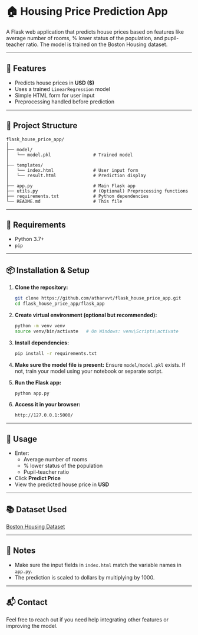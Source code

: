 # 🏠 Housing Price Prediction App

A Flask web application that predicts house prices based on features like average number of rooms, % lower status of the population, and pupil-teacher ratio. The model is trained on the Boston Housing dataset.

---

## 🚀 Features

- Predicts house prices in **USD ($)**
- Uses a trained `LinearRegression` model
- Simple HTML form for user input
- Preprocessing handled before prediction

---

## 📁 Project Structure

```
flask_house_price_app/
│
├── model/
│   └── model.pkl                # Trained model
│
├── templates/
│   └── index.html               # User input form
│   └── result.html              # Prediction display
│
├── app.py                       # Main Flask app
├── utils.py                     # (Optional) Preprocessing functions
├── requirements.txt             # Python dependencies
└── README.md                    # This file
```

---

## 🧰 Requirements

- Python 3.7+
- `pip`

---

## 📦 Installation & Setup

1. **Clone the repository:**
   ```bash
   git clone https://github.com/atharvvt/flask_house_price_app.git
   cd flask_house_price_app/flask_app
   ```

2. **Create virtual environment (optional but recommended):**
   ```bash
   python -m venv venv
   source venv/bin/activate   # On Windows: venv\Scripts\activate
   ```

3. **Install dependencies:**
   ```bash
   pip install -r requirements.txt
   ```

4. **Make sure the model file is present:**
   Ensure `model/model.pkl` exists. If not, train your model using your notebook or separate script.

5. **Run the Flask app:**
   ```bash
   python app.py
   ```

6. **Access it in your browser:**
   ```
   http://127.0.0.1:5000/
   ```

---

## 📝 Usage

- Enter:
  - Average number of rooms
  - % lower status of the population
  - Pupil-teacher ratio
- Click **Predict Price**
- View the predicted house price in **USD**

---

## 📚 Dataset Used

[Boston Housing Dataset](https://www.kaggle.com/datasets/schirmerchad/bostonhoustingmlnd)

---

## 📌 Notes

- Make sure the input fields in `index.html` match the variable names in `app.py`.
- The prediction is scaled to dollars by multiplying by 1000.

---

## 📬 Contact

Feel free to reach out if you need help integrating other features or improving the model.